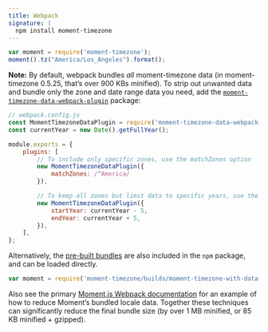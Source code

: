 ```yaml
---
title: Webpack
signature: |
  npm install moment-timezone
---
```


```javascript
var moment = require('moment-timezone');
moment().tz("America/Los_Angeles").format();
```

**Note:** By default, webpack bundles _all_ moment-timezone data (in moment-timezone 0.5.25, that’s over 900 KBs minified).
To strip out unwanted data and bundle only the zone and date range data you need,
add the [`moment-timezone-data-webpack-plugin`](https://www.npmjs.com/package/moment-timezone-data-webpack-plugin) package:

<!-- skip-example -->

```javascript
// webpack.config.js
const MomentTimezoneDataPlugin = require('moment-timezone-data-webpack-plugin');
const currentYear = new Date().getFullYear();

module.exports = {
    plugins: [
        // To include only specific zones, use the matchZones option
        new MomentTimezoneDataPlugin({
            matchZones: /^America/
        }),

        // To keep all zones but limit data to specific years, use the year range options
        new MomentTimezoneDataPlugin({
            startYear: currentYear - 5,
            endYear: currentYear + 5,
        }),
    ],
};
```

Alternatively, the [pre-built bundles](/timezone/) are also included in the `npm` package, and can
be loaded directly.

<!-- skip-example -->

```js
var moment = require('moment-timezone/builds/moment-timezone-with-data-10-year-range');
```

Also see the primary [Moment.js Webpack documentation](/docs/#/use-it/webpack/) for an example of
how to reduce Moment’s bundled locale data. Together these techniques can significantly reduce the
final bundle size (by over 1 MB minified, or 85 KB minified + gzipped).
